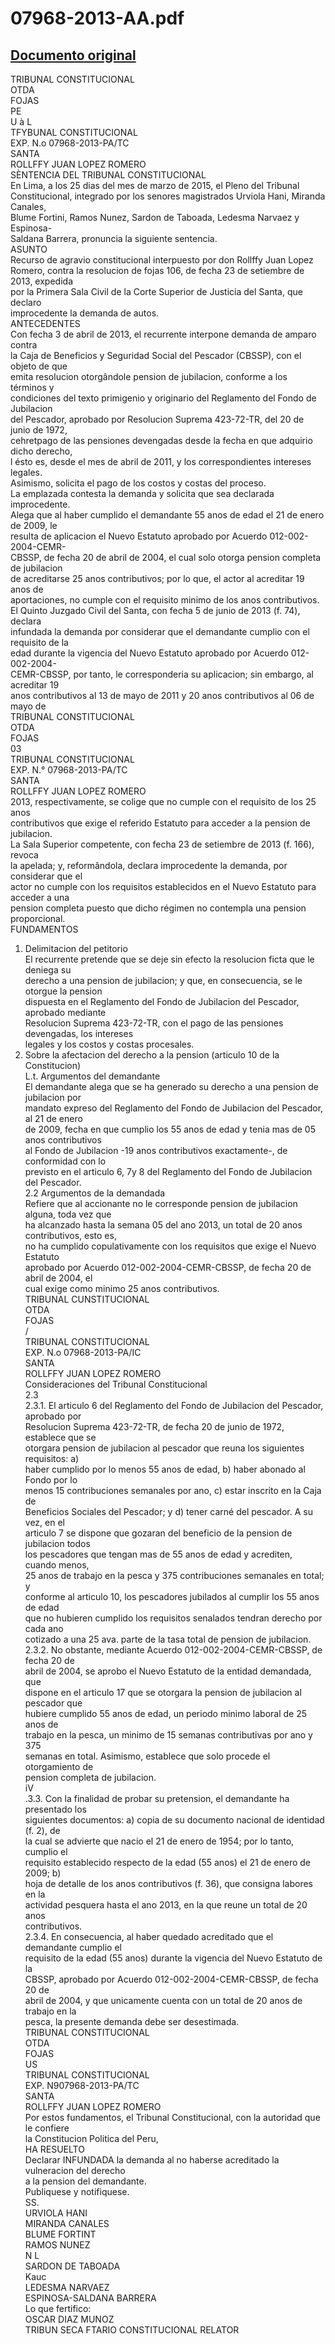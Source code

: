 
07968-2013-AA.pdf
=================
  
[Documento original](https://tc.gob.pe/jurisprudencia/2015/07968-2013-AA.pdf)  
---  
TRIBUNAL CONSTITUCIONAL  
OTDA  
FOJAS  
PE  
U à L  
TFYBUNAL CONSTITUCIONAL  
EXP. N.o 07968-2013-PA/TC  
SANTA  
ROLLFFY JUAN LOPEZ ROMERO  
SÈNTENCIA DEL TRIBUNAL CONSTITUCIONAL  
En Lima, a los 25 dias del mes de marzo de 2015, el Pleno del Tribunal  
Constitucional, integrado por los senores magistrados Urviola Hani, Miranda Canales,  
Blume Fortini, Ramos Nunez, Sardon de Taboada, Ledesma Narvaez y Espinosa-  
Saldana Barrera, pronuncia la siguiente sentencia.  
ASUNTO  
Recurso de agravio constitucional interpuesto por don Rollffy Juan Lopez  
Romero, contra la resolucion de fojas 106, de fecha 23 de setiembre de 2013, expedida  
por la Primera Sala Civil de la Corte Superior de Justicia del Santa, que declaro  
improcedente la demanda de autos.  
ANTECEDENTES  
Con fecha 3 de abril de 2013, el recurrente interpone demanda de amparo contra  
la Caja de Beneficios y Seguridad Social del Pescador (CBSSP), con el objeto de que  
emita resolucion otorgândole pension de jubilacion, conforme a los términos y  
condiciones del texto primigenio y originario del Reglamento del Fondo de Jubilacion  
del Pescador, aprobado por Resolucion Suprema 423-72-TR, del 20 de junio de 1972,  
cehretpago de las pensiones devengadas desde la fecha en que adquirio dicho derecho,  
l ésto es, desde el mes de abril de 2011, y los correspondientes intereses legales.  
Asimismo, solicita el pago de los costos y costas del proceso.  
La emplazada contesta la demanda y solicita que sea declarada improcedente.  
Alega que al haber cumplido el demandante 55 anos de edad el 21 de enero de 2009, le  
resulta de aplicacion el Nuevo Estatuto aprobado por Acuerdo 012-002-2004-CEMR-  
CBSSP, de fecha 20 de abril de 2004, el cual solo otorga pension completa de jubilacion  
de acreditarse 25 anos contributivos; por lo que, el actor al acreditar 19 anos de  
aportaciones, no cumple con el requisito minimo de los anos contributivos.  
El Quinto Juzgado Civil del Santa, con fecha 5 de junio de 2013 (f. 74), declara  
infundada la demanda por considerar que el demandante cumplio con el requisito de la  
edad durante la vigencia del Nuevo Estatuto aprobado por Acuerdo 012-002-2004-  
CEMR-CBSSP, por tanto, le corresponderia su aplicacion; sin embargo, al acreditar 19  
anos contributivos al 13 de mayo de 2011 y 20 anos contributivos al 06 de mayo de  
TRIBUNAL CONSTITUCIONAL  
OTDA  
FOJAS  
03  
TRIBUNAL CONSTITUCIONAL  
EXP. N.° 07968-2013-PA/TC  
SANTA  
ROLLFFY JUAN LOPEZ ROMERO  
2013, respectivamente, se colige que no cumple con el requisito de los 25 anos  
contributivos que exige el referido Estatuto para acceder a la pension de jubilacion.  
La Sala Superior competente, con fecha 23 de setiembre de 2013 (f. 166), revoca  
la apelada; y, reformândola, declara improcedente la demanda, por considerar que el  
actor no cumple con los requisitos establecidos en el Nuevo Estatuto para acceder a una  
pension completa puesto que dicho régimen no contempla una pension proporcional.  
FUNDAMENTOS  
1. Delimitacion del petitorio  
El recurrente pretende que se deje sin efecto la resolucion ficta que le deniega su  
derecho a una pension de jubilacion; y que, en consecuencia, se le otorgue la pension  
dispuesta en el Reglamento del Fondo de Jubilacion del Pescador, aprobado mediante  
Resolucion Suprema 423-72-TR, con el pago de las pensiones devengadas, los intereses  
legales y los costos y costas procesales.  
2. Sobre la afectacion del derecho a la pension (articulo 10 de la Constitucion)  
L.t. Argumentos del demandante  
El demandante alega que se ha generado su derecho a una pension de jubilacion por  
mandato expreso del Reglamento del Fondo de Jubilacion del Pescador, al 21 de enero  
de 2009, fecha en que cumplio los 55 anos de edad y tenia mas de 05 anos contributivos  
al Fondo de Jubilacion -19 anos contributivos exactamente-, de conformidad con lo  
previsto en el articulo 6, 7y 8 del Reglamento del Fondo de Jubilacion del Pescador.  
2.2 Argumentos de la demandada  
Refiere que al accionante no le corresponde pension de jubilacion alguna, toda vez que  
ha alcanzado hasta la semana 05 del ano 2013, un total de 20 anos contributivos, esto es,  
no ha cumplido copulativamente con los requisitos que exige el Nuevo Estatuto  
aprobado por Acuerdo 012-002-2004-CEMR-CBSSP, de fecha 20 de abril de 2004, el  
cual exige como minimo 25 anos contributivos.  
TRIBUNAL CUNSTITUCIONAL  
OTDA  
FOJAS  
/  
TRIBUNAL CONSTITUCIONAL  
EXP. N.o 07968-2013-PA/IC  
SANTA  
ROLLFFY JUAN LOPEZ ROMERO  
Consideraciones del Tribunal Constitucional  
2.3  
2.3.1. El articulo 6 del Reglamento del Fondo de Jubilacion del Pescador, aprobado por  
Resolucion Suprema 423-72-TR, de fecha 20 de junio de 1972, establece que se  
otorgara pension de jubilacion al pescador que reuna los siguientes requisitos: a)  
haber cumplido por lo menos 55 anos de edad, b) haber abonado al Fondo por lo  
menos 15 contribuciones semanales por ano, c) estar inscrito en la Caja de  
Beneficios Sociales del Pescador; y d) tener carné del pescador. A su vez, en el  
articulo 7 se dispone que gozaran del beneficio de la pension de jubilacion todos  
los pescadores que tengan mas de 55 anos de edad y acrediten, cuando menos,  
25 anos de trabajo en la pesca y 375 contribuciones semanales en total; y  
conforme al articulo 10, los pescadores jubilados al cumplir los 55 anos de edad  
que no hubieren cumplido los requisitos senalados tendran derecho por cada ano  
cotizado a una 25 ava. parte de la tasa total de pension de jubilacion.  
2.3.2. No obstante, mediante Acuerdo 012-002-2004-CEMR-CBSSP, de fecha 20 de  
abril de 2004, se aprobo el Nuevo Estatuto de la entidad demandada, que  
dispone en el articulo 17 que se otorgara la pension de jubilacion al pescador que  
hubiere cumplido 55 anos de edad, un periodo minimo laboral de 25 anos de  
trabajo en la pesca, un minimo de 15 semanas contributivas por ano y 375  
semanas en total. Asimismo, establece que solo procede el otorgamiento de  
pension completa de jubilacion.  
iV  
.3.3. Con la finalidad de probar su pretension, el demandante ha presentado los  
siguientes documentos: a) copia de su documento nacional de identidad (f. 2), de  
la cual se advierte que nacio el 21 de enero de 1954; por lo tanto, cumplio el  
requisito establecido respecto de la edad (55 anos) el 21 de enero de 2009; b)  
hoja de detalle de los anos contributivos (f. 36), que consigna labores en la  
actividad pesquera hasta el ano 2013, en la que reune un total de 20 anos  
contributivos.  
2.3.4. En consecuencia, al haber quedado acreditado que el demandante cumplio el  
requisito de la edad (55 anos) durante la vigencia del Nuevo Estatuto de la  
CBSSP, aprobado por Acuerdo 012-002-2004-CEMR-CBSSP, de fecha 20 de  
abril de 2004, y que unicamente cuenta con un total de 20 anos de trabajo en la  
pesca, la presente demanda debe ser desestimada.  
TRIBUNAL CONSTITUCIONAL  
OTDA  
FOJAS  
US  
TRIBUNAL CONSTITUCIONAL  
EXP. N907968-2013-PA/TC  
SANTA  
ROLLFFY JUAN LOPEZ ROMERO  
Por estos fundamentos, el Tribunal Constitucional, con la autoridad que le confiere  
la Constitucion Politica del Peru,  
HA RESUELTO  
Declarar INFUNDADA la demanda al no haberse acreditado la vulneracion del derecho  
a la pension del demandante.  
Publiquese y notifiquese.  
SS.  
URVIOLA HANI  
MIRANDA CANALES  
BLUME FORTINT  
RAMOS NUNEZ  
N L  
SARDON DE TABOADA  
Kauc  
LEDESMA NARVAEZ  
ESPINOSA-SALDANA BARRERA  
Lo que fertifico:  
OSCAR DIAZ MUNOZ  
TRIBUN SECA FTARIO CONSTITUCIONAL RELATOR